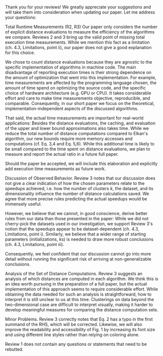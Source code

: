 Thank you for your reviews! We greatly appreciate your suggestions and will take them into consideration when updating our paper. Let me address your questions:

Total Runtime Measurements (R2, R3)
Our paper only considers the number of explicit distance evaluations to measure the efficiency of the algorithms we compare. Reviews 2 and 3 bring up the valid point of missing total execution time measurements. While we mention this fact as a limitation (ch. 4.3, Limitations, point ii), our paper does not give a good explanation for this choice.

We chose to count distance evaluations because they are agnostic to the specific implementation of algorithms in machine code. The main disadvantage of reporting execution times is their strong dependence on the amount of optimization that went into this implementation.
For example, time measurements are affected by the programming language chosen, the amount of time spend on optimizing the source code, and the specific choice of hardware architecture (e.g. GPU or CPU). It takes considerable effort and care to make time measurements objective, reproducible, and comparable. Consequently, in our short paper we focus on the theoretical, implementation-independent aspects of the discussed algorithms.

That said, the actual time measurements are important for real-world applications: Besides the distance evaluations, the caching, and evaluation of the upper and lower bound approximations also takes time. While we reduce the total number of distance computations compared to Elkan's algorithm, our new bounds require more memory accesses and computations (cf. Eq. 3,4 and Eq. 5,6).
While this additional time is likely to be small compared to the time spent on distance evaluations, we plan to measure and report the actual ratio in a future full paper.

Should the paper be accepted, we will include this elaboration and explicitly add execution time measurements as future work.


Discussion of Observed Behavior.
Review 3 notes that our discussion does not give a clear indication of how the chosen parameters relate to the speedups achieved, i.e. how the number of clusters $k$, the dataset, and its dimensionality influence the number of distance calculations saved. We agree that more precise rules predicting the actual speedups would be immensely useful.

However, we believe that we cannot, in good conscience, derive better rules from our data than those presented in the paper: While we did not cherry-pick the datasets used in our investigation, we support Review 3's notion that the speedups appear to be dataset-dependent (ch. 4.3, Limitations, point i). Similarly, we believe that a wider range of starting parameters (initializations, $k$s) is needed to draw more robust conclusions (ch. 4.3, Limitations, point iii).

Consequently, we feel confident that our discussion cannot go into more detail without running the significant risk of arriving at non-generalizable conclusions.


Analysis of the Set of Distance Computations.
Review 3 suggests an analysis of which distances are computed in each algorithm. We think this is an idea worth pursuing in the preparation of a full paper, but the actual implementation of this approach seems to require considerable effort.
While obtaining the data needed for such an analysis is straightforward, how to interpret it is still unclear to us at this time. Clusterings on data beyond the two-dimensional case are difficult to interpret visually, making it harder to develop meaningful measures for comparing the distance computation sets.


Minor Problems.
Review 3 correctly notes that Eq. 2 has a typo in the first summand of the RHS, which will be corrected. Likewise, we will also improve the readability and accessibility of Fig. 1 by increasing its font size and using different line styles rather than relying on coloring alone.


Review 1 does not contain any questions or statements that need to be rebutted.
